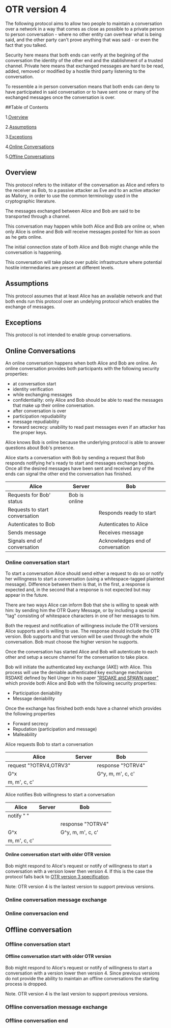 # OTR version 4

The following protocol aims to allow two people to maintain a conversation over a network in a way that comes as close as possible to a private person to person conversation - where no other entity can overhear what is being said, and the other party can't prove anything that was said - or even the fact that you talked. 

Security here means that both ends can verify at the begining of the
conversation the identity of the other end and the stablishment of a
trusted channel. Private here means that exchanged messages are hard
to be read, added, removed or modified by a hostile third party
listening to the conversation.

To ressemble a in person conversation means that both ends can deny to
have participated in said conversation or to have sent one or many of
the exchanged messages once the conversation is over.

##Table of Contents

1.[Overview](#overview)

2.[Assumptions](#assumptions)

3.[Exceptions](#exceptions)

4.[Online Conversations](#conversation1)

5.[Offline Conversations](#conversation2)

## Overview <a name="overview"></a>

This protocol refers to the initiator of the conversation as Alice
and refers to the receiver as Bob, to a passive attacker as Eve and 
to an active attacker as Mallory, in order to use the common 
terminology used in the cryptographic literature.

The messages exchanged between Alice and Bob are said to be
transported through a channel.

This conversation may happen while both Alice and Bob are online or,
when only Alice is online and Bob will receive messages posted for him
as soon as he gets online.

The initial connection state of both Alice and Bob might change while
the conversation is happening.

This conversation will take place over public infrastructure where
potential hostile intermediaries are present at different levels.


## Assumptions <a name="assumptions"></a>

This protocol assumes that at least Alice has an available network and that both ends run this protocol over an undelying protocol which enables the exchange of messages.

## Exceptions <a name="exceptions"></a>

This protocol is not intended to enable group conversations.

## Online Conversations <a name="conversation1"></a>

An online conversation happens when both Alice and Bob are
online. An online conversation provides both participants with the
following security properties:
* at conversation start
 * identity verification
* while exchanging messages
 * confidentiality: only Alice and Bob should be able to read the messages that make up their online conversation.
* after conversation is over
 * participation repudiability
 * message repudiability
 * forward secrecy: unability to read past messages even if an attacker has the proper keys. 

Alice knows Bob is online because the underlying protocol is
able to answer questions about Bob's presence.

Alice starts a conversation with Bob by sending a request that
Bob responds notifying he's ready to start and messages exchange
begins. Once all the desired messages have been sent and received any
of the ends can signal the other end the conversation has finished.

| Alice                       		| Server		| Bob					|
|---------------------------------------|-----------------------|---------------------------------------|
| Requests for Bob' status   		| Bob is online		|					|
| Requests to start conversation 	|			| Responds ready to start		|
| Autenticates to Bob			|			| Autenticates to Alice			|
| Sends message				|			| Receives message			|
| Signals end of conversation		|			| Acknowledges end of conversation	|


### Online conversation start

To start a conversation Alice should send either a request to do so or
notify her willingness to start a conversation (using a whitespace-tagged 
plaintext message). Difference between them is that, in the first, 
a response is expected and, in the second that a response is not expected 
but may appear in the future.

There are two ways Alice can inform Bob that she is willing to speak 
with him: by sending him the OTR Query Message, or by including a special 
"tag" consisting of whitespace characters in one of her messages to him.

Both the request and notification of willingness include the OTR
versions Alice supports and is willing to use. 
The response should include the OTR version. Bob supports and that version 
will be used through the whole conversation. Bob must choose the higher 
version he supports.

Once the conversation has started Alice and Bob will autenticate to
each other and setup a secure channel for the conversation to take
place. 

Bob will initiate the authenticated key exchange (AKE) with Alice. 
This process will use the deniable authenticated key exchange
mechanism RSDAKE defined by Neil Unger in his paper ["RSDAKE and SPAWN
paper"][1] which provide both Alice and Bob with the following security
properties:
* Participation deniability
* Message deniability

Once the exchange has finished both ends have a channel which
provides the following properties
* Forward secrecy
* Repudation (participation and message)
* Malleability

Alice requests Bob to start a conversation

| Alice		          | Server  | Bob               |
|-------------------------|---------|-------------------|
| request "?OTRV4,OTRV3"  |         | response "?OTRV4"	|
| G^x			  |	    | G^y, m, m', c, c'	|
| m, m', c, c'	          |         |			|

Alice notifies Bob willingness to start a conversation

| Alice				| Server	| Bob			|
|-------------------------------|---------------|-----------------------|
| notify "        "		|		|			|
| 				|		| response "?OTRV4"	|
| G^x				|		| G^y, m, m', c, c'	|
| m, m', c, c'			|		|			|

#### Online conversation start with older OTR version

Bob might respond to Alice's request or notify of willingness to start a
conversation with a version lower then version 4. If this is the
case the protocol falls back to [OTR version 3 specification][2].

Note: OTR version 4 is the lastest version to support previous versions.

### Online conversation message exchange

### Online conversacion end

## Offline conversation <a name="conversation2"></a>

### Offline conversation start

#### Offline conversation start with older OTR version

Bob might respond to Alice's request or notify of willingness to start a
conversation with a version lower then version 4. Since previous
versions do not provide the ability to maintain an offline
conversations the starting process is dropped.

Note. OTR version 4 is the last version to support previous versions.

### Offline conversation message exchange

### Offline conversation end


[1]: http://www.paper.net/Unger/rsdake_spawn.pdf
[2]: https://otr.cypherpunks.ca/Protocol-v3-4.0.0.html
